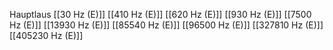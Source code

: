 Hauptlaus
[[30 Hz (E)]]
[[410 Hz (E)]]
[[620 Hz (E)]]
[[930 Hz (E)]]
[[7500 Hz (E)]]
[[13930 Hz (E)]]
[[85540 Hz (E)]]
[[96500 Hz (E)]]
[[327810 Hz (E)]]
[[405230 Hz (E)]]